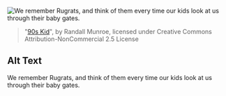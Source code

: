 ![We remember Rugrats, and think of them every time our kids look at us through their baby gates.](https://imgs.xkcd.com/comics/90s_kid.png)
> "[90s Kid](https://xkcd.com/1548/)", by Randall Munroe, licensed under Creative Commons Attribution-NonCommercial 2.5 License

## Alt Text
We remember Rugrats, and think of them every time our kids look at us through their baby gates.
